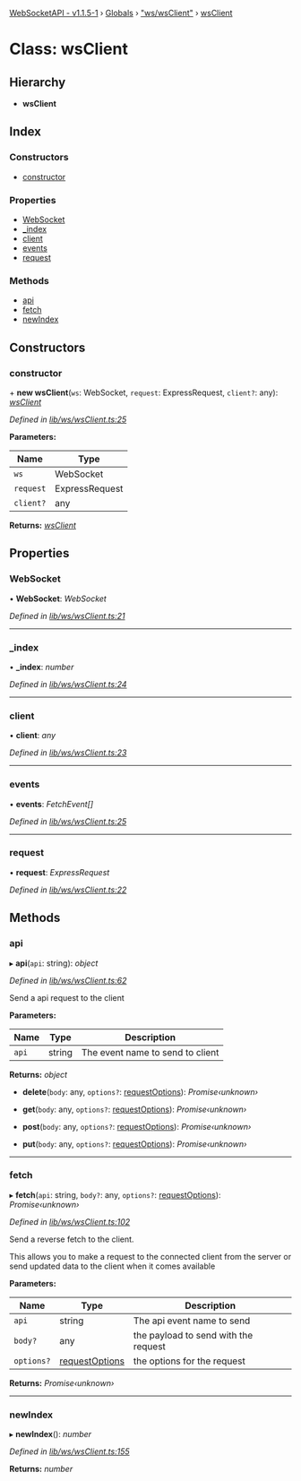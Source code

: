 [WebSocketAPI - v1.1.5-1](../README.md) › [Globals](../globals.md) › ["ws/wsClient"](../modules/_ws_wsclient_.md) › [wsClient](_ws_wsclient_.wsclient.md)

# Class: wsClient

## Hierarchy

* **wsClient**

## Index

### Constructors

* [constructor](_ws_wsclient_.wsclient.md#constructor)

### Properties

* [WebSocket](_ws_wsclient_.wsclient.md#websocket)
* [_index](_ws_wsclient_.wsclient.md#_index)
* [client](_ws_wsclient_.wsclient.md#client)
* [events](_ws_wsclient_.wsclient.md#events)
* [request](_ws_wsclient_.wsclient.md#request)

### Methods

* [api](_ws_wsclient_.wsclient.md#api)
* [fetch](_ws_wsclient_.wsclient.md#fetch)
* [newIndex](_ws_wsclient_.wsclient.md#newindex)

## Constructors

###  constructor

\+ **new wsClient**(`ws`: WebSocket, `request`: ExpressRequest, `client?`: any): *[wsClient](_ws_wsclient_.wsclient.md)*

*Defined in [lib/ws/wsClient.ts:25](https://github.com/T-Reimer/WebSocketAPI/blob/230abad/lib/ws/wsClient.ts#L25)*

**Parameters:**

Name | Type |
------ | ------ |
`ws` | WebSocket |
`request` | ExpressRequest |
`client?` | any |

**Returns:** *[wsClient](_ws_wsclient_.wsclient.md)*

## Properties

###  WebSocket

• **WebSocket**: *WebSocket*

*Defined in [lib/ws/wsClient.ts:21](https://github.com/T-Reimer/WebSocketAPI/blob/230abad/lib/ws/wsClient.ts#L21)*

___

###  _index

• **_index**: *number*

*Defined in [lib/ws/wsClient.ts:24](https://github.com/T-Reimer/WebSocketAPI/blob/230abad/lib/ws/wsClient.ts#L24)*

___

###  client

• **client**: *any*

*Defined in [lib/ws/wsClient.ts:23](https://github.com/T-Reimer/WebSocketAPI/blob/230abad/lib/ws/wsClient.ts#L23)*

___

###  events

• **events**: *FetchEvent[]*

*Defined in [lib/ws/wsClient.ts:25](https://github.com/T-Reimer/WebSocketAPI/blob/230abad/lib/ws/wsClient.ts#L25)*

___

###  request

• **request**: *ExpressRequest*

*Defined in [lib/ws/wsClient.ts:22](https://github.com/T-Reimer/WebSocketAPI/blob/230abad/lib/ws/wsClient.ts#L22)*

## Methods

###  api

▸ **api**(`api`: string): *object*

*Defined in [lib/ws/wsClient.ts:62](https://github.com/T-Reimer/WebSocketAPI/blob/230abad/lib/ws/wsClient.ts#L62)*

Send a api request to the client

**Parameters:**

Name | Type | Description |
------ | ------ | ------ |
`api` | string | The event name to send to client  |

**Returns:** *object*

* **delete**(`body`: any, `options?`: [requestOptions](../interfaces/_ws_wsclient_.requestoptions.md)): *Promise‹unknown›*

* **get**(`body`: any, `options?`: [requestOptions](../interfaces/_ws_wsclient_.requestoptions.md)): *Promise‹unknown›*

* **post**(`body`: any, `options?`: [requestOptions](../interfaces/_ws_wsclient_.requestoptions.md)): *Promise‹unknown›*

* **put**(`body`: any, `options?`: [requestOptions](../interfaces/_ws_wsclient_.requestoptions.md)): *Promise‹unknown›*

___

###  fetch

▸ **fetch**(`api`: string, `body?`: any, `options?`: [requestOptions](../interfaces/_ws_wsclient_.requestoptions.md)): *Promise‹unknown›*

*Defined in [lib/ws/wsClient.ts:102](https://github.com/T-Reimer/WebSocketAPI/blob/230abad/lib/ws/wsClient.ts#L102)*

Send a reverse fetch to the client.

This allows you to make a request to the connected client from the server or send updated data to the client when it comes available

**Parameters:**

Name | Type | Description |
------ | ------ | ------ |
`api` | string | The api event name to send |
`body?` | any | the payload to send with the request |
`options?` | [requestOptions](../interfaces/_ws_wsclient_.requestoptions.md) | the options for the request  |

**Returns:** *Promise‹unknown›*

___

###  newIndex

▸ **newIndex**(): *number*

*Defined in [lib/ws/wsClient.ts:155](https://github.com/T-Reimer/WebSocketAPI/blob/230abad/lib/ws/wsClient.ts#L155)*

**Returns:** *number*
